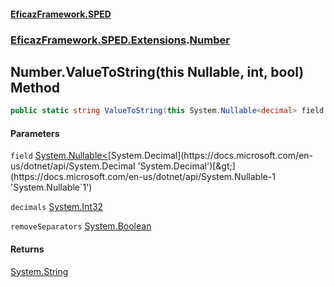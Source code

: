 #### [EficazFramework.SPED](EficazFrameworkSPED.md 'EficazFramework SPED')
### [EficazFramework.SPED.Extensions](EficazFramework.SPED.Extensions.md 'EficazFramework.SPED.Extensions').[Number](EficazFramework.SPED.Extensions/Number.md 'EficazFramework.SPED.Extensions.Number')

## Number.ValueToString(this Nullable<decimal>, int, bool) Method

```csharp
public static string ValueToString(this System.Nullable<decimal> field, int decimals=-1, bool removeSeparators=true);
```
#### Parameters

<a name='EficazFramework.SPED.Extensions.Number.ValueToString(thisSystem.Nullable_decimal_,int,bool).field'></a>

`field` [System.Nullable&lt;](https://docs.microsoft.com/en-us/dotnet/api/System.Nullable-1 'System.Nullable`1')[System.Decimal](https://docs.microsoft.com/en-us/dotnet/api/System.Decimal 'System.Decimal')[&gt;](https://docs.microsoft.com/en-us/dotnet/api/System.Nullable-1 'System.Nullable`1')

<a name='EficazFramework.SPED.Extensions.Number.ValueToString(thisSystem.Nullable_decimal_,int,bool).decimals'></a>

`decimals` [System.Int32](https://docs.microsoft.com/en-us/dotnet/api/System.Int32 'System.Int32')

<a name='EficazFramework.SPED.Extensions.Number.ValueToString(thisSystem.Nullable_decimal_,int,bool).removeSeparators'></a>

`removeSeparators` [System.Boolean](https://docs.microsoft.com/en-us/dotnet/api/System.Boolean 'System.Boolean')

#### Returns
[System.String](https://docs.microsoft.com/en-us/dotnet/api/System.String 'System.String')